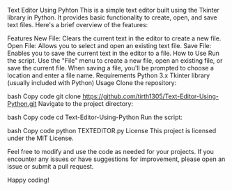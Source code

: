 Text Editor Using Pyhton
This is a simple text editor built using the Tkinter library in Python. It provides basic functionality to create, open, and save text files. Here's a brief overview of the features:

Features
New File: Clears the current text in the editor to create a new file.
Open File: Allows you to select and open an existing text file.
Save File: Enables you to save the current text in the editor to a file.
How to Use
Run the script.
Use the "File" menu to create a new file, open an existing file, or save the current file.
When saving a file, you'll be prompted to choose a location and enter a file name.
Requirements
Python 3.x
Tkinter library (usually included with Python)
Usage
Clone the repository:

bash
Copy code
git clone https://github.com/tirth1305/Text-Editor-Using-Python.git
Navigate to the project directory:

bash
Copy code
cd Text-Editor-Using-Python
Run the script:

bash
Copy code
python TEXTEDITOR.py
License
This project is licensed under the MIT License.

Feel free to modify and use the code as needed for your projects. If you encounter any issues or have suggestions for improvement, please open an issue or submit a pull request.

Happy coding!






